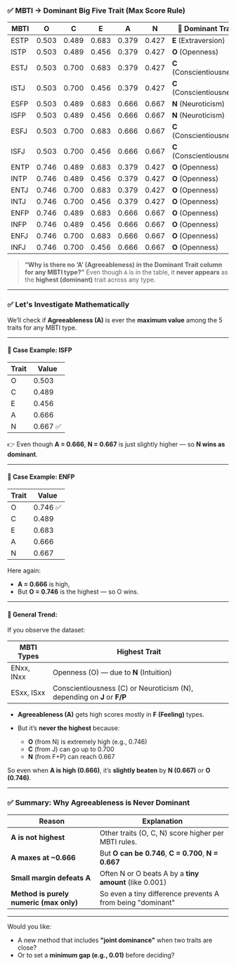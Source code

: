 ### ✅ **MBTI → Dominant Big Five Trait (Max Score Rule)**

| MBTI | O     | C     | E     | A     | N     | 🧠 Dominant Trait         |
| ---- | ----- | ----- | ----- | ----- | ----- | ------------------------- |
| ESTP | 0.503 | 0.489 | 0.683 | 0.379 | 0.427 | **E** (Extraversion)      |
| ISTP | 0.503 | 0.489 | 0.456 | 0.379 | 0.427 | **O** (Openness)          |
| ESTJ | 0.503 | 0.700 | 0.683 | 0.379 | 0.427 | **C** (Conscientiousness) |
| ISTJ | 0.503 | 0.700 | 0.456 | 0.379 | 0.427 | **C** (Conscientiousness) |
| ESFP | 0.503 | 0.489 | 0.683 | 0.666 | 0.667 | **N** (Neuroticism)       |
| ISFP | 0.503 | 0.489 | 0.456 | 0.666 | 0.667 | **N** (Neuroticism)       |
| ESFJ | 0.503 | 0.700 | 0.683 | 0.666 | 0.667 | **C** (Conscientiousness) |
| ISFJ | 0.503 | 0.700 | 0.456 | 0.666 | 0.667 | **C** (Conscientiousness) |
| ENTP | 0.746 | 0.489 | 0.683 | 0.379 | 0.427 | **O** (Openness)          |
| INTP | 0.746 | 0.489 | 0.456 | 0.379 | 0.427 | **O** (Openness)          |
| ENTJ | 0.746 | 0.700 | 0.683 | 0.379 | 0.427 | **O** (Openness)          |
| INTJ | 0.746 | 0.700 | 0.456 | 0.379 | 0.427 | **O** (Openness)          |
| ENFP | 0.746 | 0.489 | 0.683 | 0.666 | 0.667 | **O** (Openness)          |
| INFP | 0.746 | 0.489 | 0.456 | 0.666 | 0.667 | **O** (Openness)          |
| ENFJ | 0.746 | 0.700 | 0.683 | 0.666 | 0.667 | **O** (Openness)          |
| INFJ | 0.746 | 0.700 | 0.456 | 0.666 | 0.667 | **O** (Openness)          |


> **“Why is there no ‘A’ (Agreeableness) in the Dominant Trait column for any MBTI type?”**
> Even though `A` is in the table, it **never appears** as the **highest (dominant)** trait across any type.

---

### ✅ Let's Investigate Mathematically

We’ll check if **Agreeableness (A)** is ever the **maximum value** among the 5 traits for any MBTI type.

---

#### 🔎 Case Example: ISFP

| Trait | Value   |
| ----- | ------- |
| O     | 0.503   |
| C     | 0.489   |
| E     | 0.456   |
| A     | 0.666   |
| N     | 0.667 ✅ |

👉 Even though **A = 0.666**, **N = 0.667** is just slightly higher — so **N wins as dominant**.

---

#### 🔎 Case Example: ENFP

| Trait | Value   |
| ----- | ------- |
| O     | 0.746 ✅ |
| C     | 0.489   |
| E     | 0.683   |
| A     | 0.666   |
| N     | 0.667   |

Here again:

* **A = 0.666** is high,
* But **O = 0.746** is the highest — so O wins.

---

#### 🔎 General Trend:

If you observe the dataset:

| MBTI Types | Highest Trait                                                           |
| ---------- | ----------------------------------------------------------------------- |
| ENxx, INxx | Openness (O) — due to **N** (Intuition)                                 |
| ESxx, ISxx | Conscientiousness (C) or Neuroticism (N), depending on **J** or **F/P** |

* **Agreeableness (A)** gets high scores mostly in **F (Feeling)** types.
* But it’s **never the highest** because:

  * **O** (from N) is extremely high (e.g., 0.746)
  * **C** (from J) can go up to 0.700
  * **N** (from F+P) can reach 0.667

So even when **A is high (0.666)**, it’s **slightly beaten** by **N (0.667)** or **O (0.746)**.

---

### ✅ Summary: Why Agreeableness is Never Dominant

| Reason                                  | Explanation                                                |
| --------------------------------------- | ---------------------------------------------------------- |
| **A is not highest**                    | Other traits (O, C, N) score higher per MBTI rules.        |
| **A maxes at \~0.666**                  | But **O can be 0.746**, **C = 0.700**, **N = 0.667**       |
| **Small margin defeats A**              | Often N or O beats A by a **tiny amount** (like 0.001)     |
| **Method is purely numeric (max only)** | So even a tiny difference prevents A from being "dominant" |

---

Would you like:

* A new method that includes **"joint dominance"** when two traits are close?
* Or to set a **minimum gap (e.g., 0.01)** before deciding?

 
